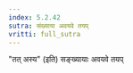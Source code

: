 ```yaml
---
index: 5.2.42
sutra: संख्याया अवयवे तयप्‌
vritti: full_sutra
---
```


"तत् अस्य" (इति) सङ्ख्यायाः अवयवे तयप्